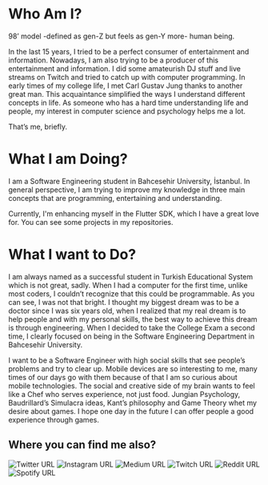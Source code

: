 # Who Am I?

98’ model -defined as gen-Z but feels as gen-Y more- human being. 

In the last 15 years, I tried to be a perfect consumer of entertainment and information. Nowadays, I am also trying to be a producer of this entertainment and information. I did some amateurish DJ stuff and live streams on Twitch and tried to catch up with computer programming. In early times of my college life, I met Carl Gustav Jung thanks to another great man. This acquaintance simplified the ways I understand different concepts in life. As someone who has a hard time understanding life and people, my interest in computer science and psychology helps me a lot. 

That’s me, briefly.

# What I am Doing?

I am a Software Engineering student in Bahcesehir University, İstanbul. In general perspective, I am trying to improve my knowledge in three main concepts that are programming, entertaining and understanding. 

Currently, I'm enhancing myself in the Flutter SDK, which I have a great love for. You can see some projects in my repositories.

# What I want to Do?

I am always named as a successful student in Turkish Educational System which is not great, sadly. When I had a computer for the first time, unlike most coders, I couldn’t recognize that this could be programmable. As you can see, I was not that bright. I thought my biggest dream was to be a doctor since I was six years old, when I realized that my real dream is to help people and with my personal skills, the best way to achieve this dream is through engineering. When I decided to take the College Exam a second time, I clearly focused on being in the Software Engineering Department in Bahcesehir University.

I want to be a Software Engineer with high social skills that see people’s problems and try to clear up. Mobile devices are so interesting to me, many times of our days go with them because of that I am so curious about mobile technologies. The social and creative side of my brain wants to feel like a Chef who serves experience, not just food. Jungian Psychology, Baudrillard’s Simulacra ideas, Kant’s philosophy and Game Theory whet my desire about games. I hope one day in the future I can offer people a good experience through games.

## Where you can find me also?

![Twitter URL](https://img.shields.io/twitter/url?label=follow%20%40emirkelesdocs&logo=Twitter&style=social&url=https%3A%2F%2Ftwitter.com%2Femirkelesdocs) 
![Instagram URL](https://img.shields.io/twitter/url?label=follow%20%40emirkeles.png&logo=Instagram&style=social&url=https%3A%2F%2Fwww.instagram.com%2Femirkeles.png%2F)
![Medium URL](https://img.shields.io/twitter/url?label=Follow%20%40bemirkeles&logo=Medium&style=social&url=https%3A%2F%2Fbemirkeles.medium.com%2F)
![Twitch URL](https://img.shields.io/twitter/url?label=Follow%20%40kutalan&logo=Twitch&style=social&url=https%3A%2F%2Fwww.twitch.tv%2Fkutalan)
![Reddit URL](https://img.shields.io/twitter/url?label=Follow%20%40kutalan&logo=Reddit&style=social&url=https%3A%2F%2Fwww.reddit.com%2Fuser%2Fkutalan)
![Spotify URL](https://img.shields.io/twitter/url?label=Follow%20the%20playlists&logo=Spotify&style=social&url=https%3A%2F%2Fopen.spotify.com%2Fuser%2F21onsxqmjfevmoiamacovcl7q%3Fsi%3D9520dccd8aa84ebd)

<!--
**burhanemirkeles/burhanemirkeles** is a ✨ _special_ ✨ repository because its `README.md` (this file) appears on your GitHub profile.

Here are some ideas to get you started:

- 🔭 I’m currently working on ...
- 🌱 I’m currently learning ...
- 👯 I’m looking to collaborate on ...
- 🤔 I’m looking for help with ...
- 💬 Ask me about ...
- 📫 How to reach me: ...
- 😄 Pronouns: ...
- ⚡ Fun fact: ...
-->
